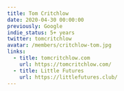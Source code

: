 ```yaml
---
title: Tom Critchlow
date: 2020-04-30 00:00:00
previously: Google
indie_status: 5+ years
twitter: tomcritchlow
avatar: /members/critchlow-tom.jpg
links:
  - title: tomcritchlow.com
    url: https://tomcritchlow.com/
  - title: Little Futures
    url: https://littlefutures.club/
---
```


